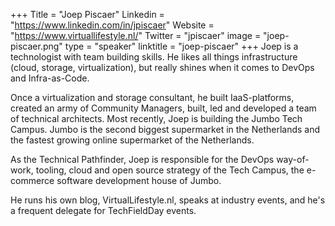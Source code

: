 +++
Title = "Joep Piscaer"
Linkedin = "https://www.linkedin.com/in/jpiscaer"
Website = "https://www.virtuallifestyle.nl/"
Twitter = "jpiscaer"
image = "joep-piscaer.png"
type = "speaker"
linktitle = "joep-piscaer"
+++
Joep is a technologist with team building skills. He likes all things infrastructure (cloud, storage, virtualization), but really shines when it comes to DevOps and Infra-as-Code.

Once a virtualization and storage consultant, he built IaaS-platforms, created an army of Community Managers, built, led and developed a team of technical architects.
Most recently, Joep is building the Jumbo Tech Campus. Jumbo is the second biggest supermarket in the Netherlands and the fastest growing online supermarket of the Netherlands.

As the Technical Pathfinder, Joep is responsible for the DevOps way-of-work, tooling, cloud and open source strategy of the Tech Campus, the e-commerce software development house of Jumbo.

He runs his own blog, VirtualLifestyle.nl, speaks at industry events, and he's a frequent delegate for TechFieldDay events.
